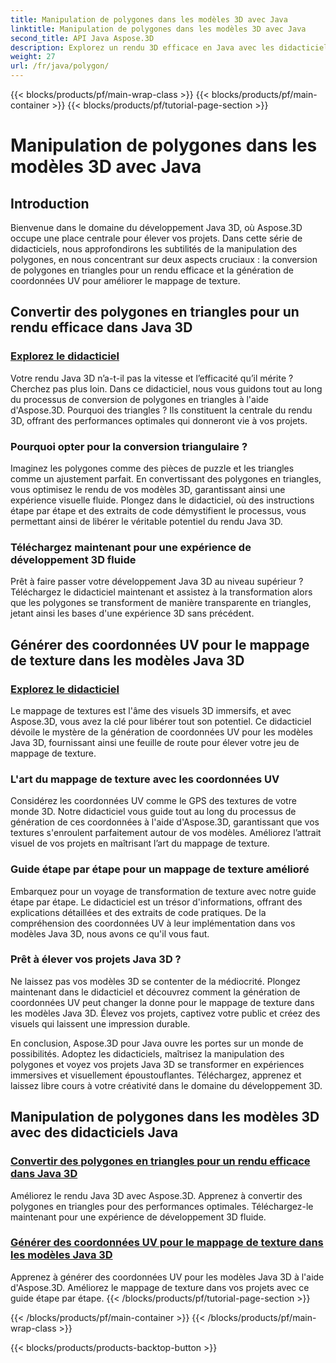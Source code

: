 ```yaml
---
title: Manipulation de polygones dans les modèles 3D avec Java
linktitle: Manipulation de polygones dans les modèles 3D avec Java
second_title: API Java Aspose.3D
description: Explorez un rendu 3D efficace en Java avec les didacticiels Aspose.3D. Convertissez des polygones en triangles et générez des coordonnées UV pour des performances optimales et un mappage de texture amélioré.
weight: 27
url: /fr/java/polygon/
---
```


{{< blocks/products/pf/main-wrap-class >}}
{{< blocks/products/pf/main-container >}}
{{< blocks/products/pf/tutorial-page-section >}}

# Manipulation de polygones dans les modèles 3D avec Java

## Introduction

Bienvenue dans le domaine du développement Java 3D, où Aspose.3D occupe une place centrale pour élever vos projets. Dans cette série de didacticiels, nous approfondirons les subtilités de la manipulation des polygones, en nous concentrant sur deux aspects cruciaux : la conversion de polygones en triangles pour un rendu efficace et la génération de coordonnées UV pour améliorer le mappage de texture.

## Convertir des polygones en triangles pour un rendu efficace dans Java 3D

### [Explorez le didacticiel](./convert-polygons-triangles/)

Votre rendu Java 3D n’a-t-il pas la vitesse et l’efficacité qu’il mérite ? Cherchez pas plus loin. Dans ce didacticiel, nous vous guidons tout au long du processus de conversion de polygones en triangles à l'aide d'Aspose.3D. Pourquoi des triangles ? Ils constituent la centrale du rendu 3D, offrant des performances optimales qui donneront vie à vos projets.

### Pourquoi opter pour la conversion triangulaire ?

Imaginez les polygones comme des pièces de puzzle et les triangles comme un ajustement parfait. En convertissant des polygones en triangles, vous optimisez le rendu de vos modèles 3D, garantissant ainsi une expérience visuelle fluide. Plongez dans le didacticiel, où des instructions étape par étape et des extraits de code démystifient le processus, vous permettant ainsi de libérer le véritable potentiel du rendu Java 3D.

### Téléchargez maintenant pour une expérience de développement 3D fluide

Prêt à faire passer votre développement Java 3D au niveau supérieur ? Téléchargez le didacticiel maintenant et assistez à la transformation alors que les polygones se transforment de manière transparente en triangles, jetant ainsi les bases d'une expérience 3D sans précédent.

## Générer des coordonnées UV pour le mappage de texture dans les modèles Java 3D

### [Explorez le didacticiel](./generate-uv-coordinates/)

Le mappage de textures est l'âme des visuels 3D immersifs, et avec Aspose.3D, vous avez la clé pour libérer tout son potentiel. Ce didacticiel dévoile le mystère de la génération de coordonnées UV pour les modèles Java 3D, fournissant ainsi une feuille de route pour élever votre jeu de mappage de texture.

### L'art du mappage de texture avec les coordonnées UV

Considérez les coordonnées UV comme le GPS des textures de votre monde 3D. Notre didacticiel vous guide tout au long du processus de génération de ces coordonnées à l'aide d'Aspose.3D, garantissant que vos textures s'enroulent parfaitement autour de vos modèles. Améliorez l’attrait visuel de vos projets en maîtrisant l’art du mappage de texture.

### Guide étape par étape pour un mappage de texture amélioré

Embarquez pour un voyage de transformation de texture avec notre guide étape par étape. Le didacticiel est un trésor d'informations, offrant des explications détaillées et des extraits de code pratiques. De la compréhension des coordonnées UV à leur implémentation dans vos modèles Java 3D, nous avons ce qu'il vous faut.

### Prêt à élever vos projets Java 3D ?

Ne laissez pas vos modèles 3D se contenter de la médiocrité. Plongez maintenant dans le didacticiel et découvrez comment la génération de coordonnées UV peut changer la donne pour le mappage de texture dans les modèles Java 3D. Élevez vos projets, captivez votre public et créez des visuels qui laissent une impression durable.

En conclusion, Aspose.3D pour Java ouvre les portes sur un monde de possibilités. Adoptez les didacticiels, maîtrisez la manipulation des polygones et voyez vos projets Java 3D se transformer en expériences immersives et visuellement époustouflantes. Téléchargez, apprenez et laissez libre cours à votre créativité dans le domaine du développement 3D.
## Manipulation de polygones dans les modèles 3D avec des didacticiels Java
### [Convertir des polygones en triangles pour un rendu efficace dans Java 3D](./convert-polygons-triangles/)
Améliorez le rendu Java 3D avec Aspose.3D. Apprenez à convertir des polygones en triangles pour des performances optimales. Téléchargez-le maintenant pour une expérience de développement 3D fluide.
### [Générer des coordonnées UV pour le mappage de texture dans les modèles Java 3D](./generate-uv-coordinates/)
Apprenez à générer des coordonnées UV pour les modèles Java 3D à l'aide d'Aspose.3D. Améliorez le mappage de texture dans vos projets avec ce guide étape par étape.
{{< /blocks/products/pf/tutorial-page-section >}}

{{< /blocks/products/pf/main-container >}}
{{< /blocks/products/pf/main-wrap-class >}}

{{< blocks/products/products-backtop-button >}}
